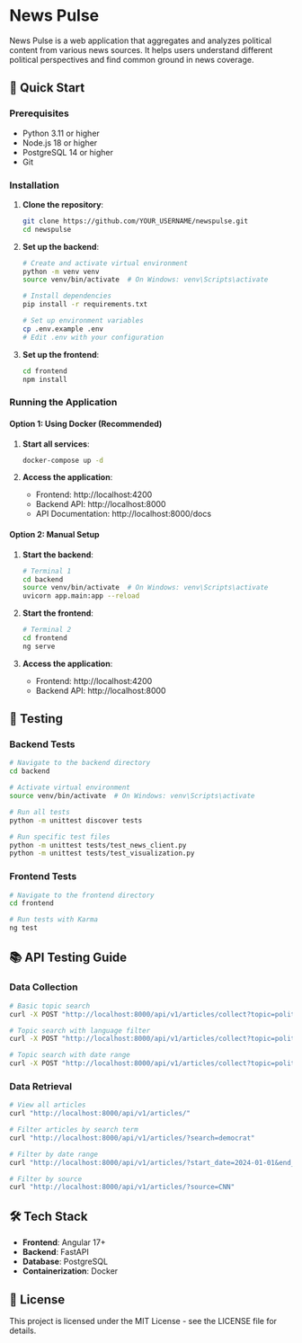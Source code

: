 # News Pulse

News Pulse is a web application that aggregates and analyzes political content from various news sources. It helps users understand different political perspectives and find common ground in news coverage.

## 🚀 Quick Start

### Prerequisites

- Python 3.11 or higher
- Node.js 18 or higher
- PostgreSQL 14 or higher
- Git

### Installation

1. **Clone the repository**:
   ```bash
   git clone https://github.com/YOUR_USERNAME/newspulse.git
   cd newspulse
   ```

2. **Set up the backend**:
   ```bash
   # Create and activate virtual environment
   python -m venv venv
   source venv/bin/activate  # On Windows: venv\Scripts\activate

   # Install dependencies
   pip install -r requirements.txt

   # Set up environment variables
   cp .env.example .env
   # Edit .env with your configuration
   ```

3. **Set up the frontend**:
   ```bash
   cd frontend
   npm install
   ```

### Running the Application

#### Option 1: Using Docker (Recommended)

1. **Start all services**:
   ```bash
   docker-compose up -d
   ```

2. **Access the application**:
   - Frontend: http://localhost:4200
   - Backend API: http://localhost:8000
   - API Documentation: http://localhost:8000/docs

#### Option 2: Manual Setup

1. **Start the backend**:
   ```bash
   # Terminal 1
   cd backend
   source venv/bin/activate  # On Windows: venv\Scripts\activate
   uvicorn app.main:app --reload
   ```

2. **Start the frontend**:
   ```bash
   # Terminal 2
   cd frontend
   ng serve
   ```

3. **Access the application**:
   - Frontend: http://localhost:4200
   - Backend API: http://localhost:8000

## 🧪 Testing

### Backend Tests

```bash
# Navigate to the backend directory
cd backend

# Activate virtual environment
source venv/bin/activate  # On Windows: venv\Scripts\activate

# Run all tests
python -m unittest discover tests

# Run specific test files
python -m unittest tests/test_news_client.py
python -m unittest tests/test_visualization.py
```

### Frontend Tests

```bash
# Navigate to the frontend directory
cd frontend

# Run tests with Karma
ng test
```

## 📚 API Testing Guide

### Data Collection

```bash
# Basic topic search
curl -X POST "http://localhost:8000/api/v1/articles/collect?topic=politics"

# Topic search with language filter
curl -X POST "http://localhost:8000/api/v1/articles/collect?topic=politics&language=es"

# Topic search with date range
curl -X POST "http://localhost:8000/api/v1/articles/collect?topic=politics&days_back=30"
```

### Data Retrieval

```bash
# View all articles
curl "http://localhost:8000/api/v1/articles/"

# Filter articles by search term
curl "http://localhost:8000/api/v1/articles/?search=democrat"

# Filter by date range
curl "http://localhost:8000/api/v1/articles/?start_date=2024-01-01&end_date=2024-03-31"

# Filter by source
curl "http://localhost:8000/api/v1/articles/?source=CNN"
```

## 🛠️ Tech Stack

- **Frontend**: Angular 17+
- **Backend**: FastAPI
- **Database**: PostgreSQL
- **Containerization**: Docker

## 📝 License

This project is licensed under the MIT License - see the LICENSE file for details.
